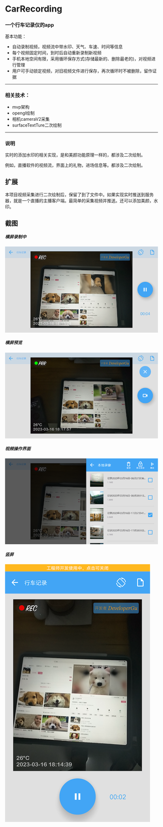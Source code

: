 # CarRecording

### 一个行车记录仪的app


基本功能：

* 自动录制视频，视频流中带水印、天气、车速、时间等信息
* 每个视频固定时间，到时后自动重新录制新视频
* 手机本地空间有限，采用循环保存方式(存储最新的、删除最老的)，对视频进行管理
* 用户可手动锁定视频，对旧视频文件进行保存，再次循环时不被删除，留作证据


---
### 相关技术：

* mvp架构
* opengl绘制
* 相机cameraV2采集 
* surfaceTextTure二次绘制


---
### 说明

实时的添加水印的相关实现，是和美颜功能原理一样的，都涉及二次绘制。

例如，直播软件的视频流，界面上的礼物，进场信息等。都涉及二次绘制。


## 扩展

本项目视频采集进行二次绘制后，保留了到了文件中。如果实现实时推送到服务器，就是一个直播的主播客户端。最简单的采集视频并推送。还可以添加美颜，水印。

## 截图

##### 横屏录制中
![横屏录制中](https://github.com/PangHaHa12138/CarRecording/blob/main/screen_shot/Screenshot_2023-03-16-18-13-25-12.png "横屏录制中")

##### 横屏预览
![横屏预览中](https://github.com/PangHaHa12138/CarRecording/blob/main/screen_shot/Screenshot_2023-03-16-18-17-57-30.png "横屏预览中")

##### 视频操作界面
![视频操作界面](https://github.com/PangHaHa12138/CarRecording/blob/main/screen_shot/Screenshot_2023-03-16-18-13-48-71.png "视频操作界面")

##### 竖屏
![竖屏](https://github.com/PangHaHa12138/CarRecording/blob/main/screen_shot/Screenshot_2023-03-16-18-14-39-10.png "竖屏")

